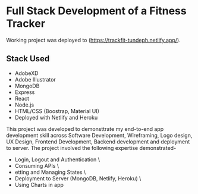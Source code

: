 # Full Stack Development of a Fitness Tracker

Working project was deployed to (https://trackfit-tundeph.netlify.app/).

## Stack Used

- AdobeXD 
- Adobe Illustrator 
- MongoDB 
- Express 
- React 
- Node.js 
- HTML/CSS (Boostrap, Material UI) 
- Deployed with Netlify and Heroku 


This project was developed to demonsttrate my end-to-end app development skill across Software Development, Wireframing, Logo design, UX Design, Frontend Development, Backend development and deployment to server. The project involved the following expertise demonstrated-

- Login, Logout and Authentication \
- Consuming APIs \
- etting and Managing States \
- Deployment to Server (MongoDB, Netlify, Heroku) \
- Using Charts in app


